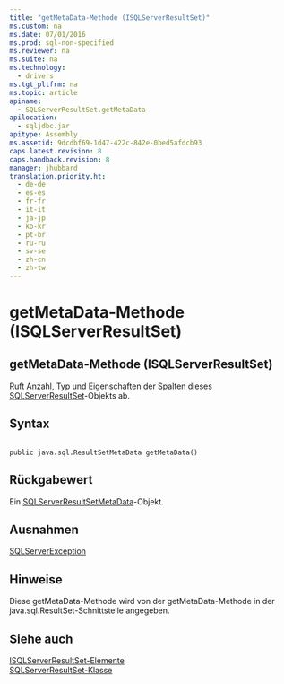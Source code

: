 ```yaml
---
title: "getMetaData-Methode (ISQLServerResultSet)"
ms.custom: na
ms.date: 07/01/2016
ms.prod: sql-non-specified
ms.reviewer: na
ms.suite: na
ms.technology: 
  - drivers
ms.tgt_pltfrm: na
ms.topic: article
apiname: 
  - SQLServerResultSet.getMetaData
apilocation: 
  - sqljdbc.jar
apitype: Assembly
ms.assetid: 9dcdbf69-1d47-422c-842e-0bed5afdcb93
caps.latest.revision: 8
caps.handback.revision: 8
manager: jhubbard
translation.priority.ht: 
  - de-de
  - es-es
  - fr-fr
  - it-it
  - ja-jp
  - ko-kr
  - pt-br
  - ru-ru
  - sv-se
  - zh-cn
  - zh-tw
---
```

# getMetaData-Methode (ISQLServerResultSet)
    
## getMetaData\-Methode \(ISQLServerResultSet\)  
 Ruft Anzahl, Typ und Eigenschaften der Spalten dieses [SQLServerResultSet](../content/SQLServerResultSet-Class.md)\-Objekts ab.  
  
## Syntax  
  
```  
  
public java.sql.ResultSetMetaData getMetaData()  
```  
  
## Rückgabewert  
 Ein [SQLServerResultSetMetaData](../content/SQLServerResultSetMetaData-Class.md)\-Objekt.  
  
## Ausnahmen  
 [SQLServerException](../content/SQLServerException-Class.md)  
  
## Hinweise  
 Diese getMetaData\-Methode wird von der getMetaData\-Methode in der java.sql.ResultSet\-Schnittstelle angegeben.  
  
## Siehe auch  
 [ISQLServerResultSet-Elemente](../content/SQLServerResultSet-Members.md)   
 [SQLServerResultSet-Klasse](../content/SQLServerResultSet-Class.md)  
  
  